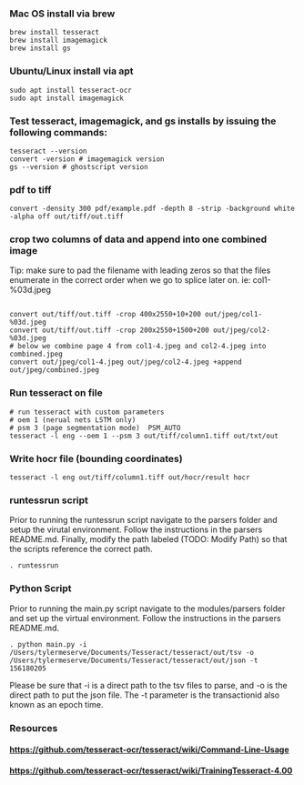 ### Mac OS install via brew
```console
brew install tesseract
brew install imagemagick
brew install gs
```

### Ubuntu/Linux install via apt
```console
sudo apt install tesseract-ocr
sudo apt install imagemagick
```

### Test tesseract, imagemagick, and gs installs by issuing the following commands:
```console
tesseract --version
convert -version # imagemagick version
gs --version # ghostscript version

```

### pdf to tiff
```console
convert -density 300 pdf/example.pdf -depth 8 -strip -background white -alpha off out/tiff/out.tiff
```

### crop two columns of data and append into one combined image
Tip: make sure to pad the filename with leading zeros so that the files enumerate
in the correct order when we go to splice later on. ie: col1-%03d.jpeg
```console

convert out/tiff/out.tiff -crop 400x2550+10+200 out/jpeg/col1-%03d.jpeg
convert out/tiff/out.tiff -crop 200x2550+1500+200 out/jpeg/col2-%03d.jpeg
# below we combine page 4 from col1-4.jpeg and col2-4.jpeg into combined.jpeg
convert out/jpeg/col1-4.jpeg out/jpeg/col2-4.jpeg +append out/jpeg/combined.jpeg
```

### Run tesseract on file
```console
# run tesseract with custom parameters
# oem 1 (nerual nets LSTM only)
# psm 3 (page segmentation mode)  PSM_AUTO
tesseract -l eng --oem 1 --psm 3 out/tiff/column1.tiff out/txt/out
```

### Write hocr file (bounding coordinates)
```console
tesseract -l eng out/tiff/column1.tiff out/hocr/result hocr
```

### runtessrun script
Prior to running the runtessrun script navigate to the parsers folder and setup the virutal environment.
Follow the instructions in the parsers README.md. Finally, modify the path labeled (TODO: Modify Path) so that the scripts reference the correct path.
```console
. runtessrun
```

### Python Script
Prior to running the main.py script navigate to the modules/parsers folder and set up the virtual environment.
Follow the instructions in the parsers README.md.
```console
. python main.py -i /Users/tylermeserve/Documents/Tesseract/tesseract/out/tsv -o /Users/tylermeserve/Documents/Tesseract/tesseract/out/json -t 156180205
```
Please be sure that -i is a direct path to the tsv files to parse, and -o is the direct path to put the json file. The -t parameter is the transactionid also known as an epoch time.

### Resources
#### https://github.com/tesseract-ocr/tesseract/wiki/Command-Line-Usage
#### https://github.com/tesseract-ocr/tesseract/wiki/TrainingTesseract-4.00

